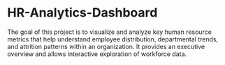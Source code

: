# HR-Analytics-Dashboard
The goal of this project is to visualize and analyze key human resource metrics that help understand employee distribution, departmental trends, and attrition patterns within an organization. It provides an executive overview and allows interactive exploration of workforce data.
